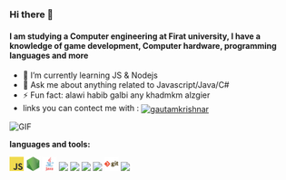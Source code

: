 ### Hi there 👋


<h4>I am studying a Computer engineering at Firat university, I have a knowledge of game development, Computer hardware, programming languages and more</h4>


- 🌱 I’m currently learning JS & Nodejs
- 💬 Ask me about anything related to Javascript/Java/C#
- ⚡ Fun fact: alawi habib galbi any khadmkm alzgier
-  links you can contect me with :
<a href="https://www.linkedin.com/in/bhaa-zhory-80b994232" target="blank"><img align="center" src="https://raw.githubusercontent.com/rahuldkjain/github-profile-readme-generator/master/src/images/icons/Social/linked-in-alt.svg" alt="gautamkrishnar" height="30" width="40" /></a>
<img align="up" alt="GIF" src="https://github.com/abhisheknaiidu/abhisheknaiidu/blob/master/code.gif?raw=true" width="550" height="370" />
 
  

**languages and tools:**  

<code><img height="25" src="https://raw.githubusercontent.com/github/explore/80688e429a7d4ef2fca1e82350fe8e3517d3494d/topics/javascript/javascript.png"></code>
<code><img height="25" src="https://raw.githubusercontent.com/github/explore/80688e429a7d4ef2fca1e82350fe8e3517d3494d/topics/nodejs/nodejs.png"></code>
<code><img height="25" src="https://raw.githubusercontent.com/devicons/devicon/master/icons/java/java-original-wordmark.svg"></code>
<code><img height="25" src="https://api.iconify.design/vscode-icons:file-type-csharp2.svg?color=%23888888"></code>
<code><img height="25" src="https://api.iconify.design/vscode-icons:file-type-pgsql.svg?color=%23888888"></code>
<code><img height="25" src="https://api.iconify.design/vscode-icons:file-type-word.svg?color=%23888888"></code>
<code><img height="25" src="https://api.iconify.design/vscode-icons:file-type-lua.svg?color=%23888888"></code>
<code><img height="25" src="https://raw.githubusercontent.com/github/explore/80688e429a7d4ef2fca1e82350fe8e3517d3494d/topics/git/git.png"></code>
<code><img height="25" src="https://api.iconify.design/svg-spinners:bouncing-ball.svg?color=%23888888"></code>


